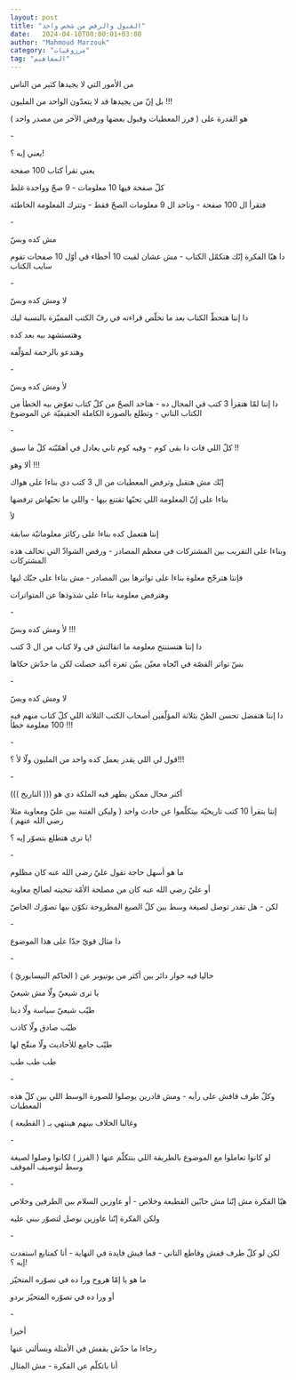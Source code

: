 ```yaml
---
layout: post
title: "القبول والرفض من شخص واحد"
date:   2024-04-10T00:00:01+03:00
author: "Mahmoud Marzouk"
category: "مرزوقيات"
tag: "المفاهيم"
---
```



من الأمور التي لا يجيدها كثير من الناس

بل إنّ من يجيدها قد لا يتعدّون الواحد من المليون
!!!

هو القدرة على ( فرز المعطيات وقبول بعضها ورفض الآخر من
مصدر واحد )

\-

يعني إيه ؟!

يعني تقرأ كتاب 100 صفحة

كلّ صفحة فيها 10 معلومات - 9 صحّ وواحدة غلط

فتقرأ ال 100 صفحة - وتاخد ال 9 معلومات الصحّ فقط - وتترك
المعلومة الخاطئة

\-

مش كده وبسّ

دا هيّا الفكرة إنّك هتكمّل الكتاب - مش عشان لقيت 10 أخطاء
في أوّل 10 صفحات تقوم سايب الكتاب

\-

لا ومش كده وبسّ

دا إنتا هتحطّ الكتاب بعد ما تخلّص قراءته في رفّ الكتب
المميّزة بالنسبة ليك

وهتستشهد بيه بعد كده

وهتدعو بالرحمة لمؤلّفه

\-

لأ ومش كده وبسّ

دا إنتا لمّا هتقرأ 3 كتب في المجال ده - هتاخد الصحّ من كلّ
كتاب تعوّض بيه الخطأ من الكتاب التاني - وتطلع بالصورة الكاملة الحقيقيّة عن
الموضوع

\-

كلّ اللي فات دا بقى كوم - وفيه كوم تاني يعادل في أهمّيّته
كلّ ما سبق !!

ألا وهو !!!

إنّك مش هتقبل وترفض المعطيات من ال 3 كتب دي بناءا على
هواك

بناءا على إنّ المعلومة اللي تحبّها تقتنع بيها - واللي ما
تحبّهاش ترفضها

لأ

إنتا هتعمل كده بناءا على ركائز معلوماتيّة سابقة

وبناءا على التقريب بين المشتركات في معظم المصادر - ورفض
الشواذّ التي تخالف هذه المشتركات

فإنتا هترجّح معلوة بناءا على تواترها بين المصادر - مش
بناءا على حبّك ليها

وهترفض معلومة بناءا على شذوذها عن المتواترات

\-

لأ ومش كده وبسّ !!!

دا إنتا هتستنتج معلومة ما اتقالتش في ولا كتاب من ال 3
كتب

بسّ تواتر القصّة في اتّجاه معيّن يبيّن ثغرة أكيد حصلت لكن ما
حدّش حكاها

\-

لا ومش كده وبسّ

دا إنتا هتفضل تحسن الظنّ بثلاثة المؤلّفين أصحاب الكتب
الثلاثة اللي كلّ كتاب منهم فيه 100 معلومة خطأ !!!

\-

قول لي اللي يقدر يعمل كده واحد من المليون ولّا لأ
؟!!!

\-

أكتر مجال ممكن يظهر فيه الملكة دي هو ((( التاريخ
)))

إنتا بتقرأ 10 كتب تاريخيّة بيتكلّموا عن حادث واحد ( وليكن
الفتنة بين عليّ ومعاوية مثلا رضي الله عنهم )

يا ترى هتطلع بتصوّر إيه ؟!

\-

ما هو أسهل حاجة تقول عليّ رضي الله عنه كان مظلوم

أو عليّ رضي الله عنه كان من مصلحة الأمّة تنحيته لصالح
معاوية

لكن - هل تقدر توصل لصيغة وسط بين كلّ الصيغ المطروحة تكوّن
بيها تصوّرك الخاصّ

\-

دا مثال قويّ جدّا على هذا الموضوع

\-

حاليا فيه حوار دائر بين أكثر من يوتيوبر عن ( الحاكم
النيسابوريّ )

يا ترى شيعيّ ولّا مش شيعيّ

طيّب شيعيّ سياسة ولّا دينا

طيّب صادق ولّا كاذب

طيّب جامع للأحاديث ولّا منقّح لها

طب طب طب

\-

وكلّ طرف قافش على رأيه - ومش قادرين يوصلوا للصورة الوسط
اللي بين كلّ هذه المعطيات

وغالبا الخلاف بينهم هينتهي بـ ( القطيعة )

\-

لو كانوا تعاملوا مع الموضوع بالطريقة اللي بنتكلّم عنها (
الفرز ) لكانوا وصلوا لصيغة وسط لتوصيف الموقف

\-

هيّا الفكرة مش إنّنا مش حابّين القطيعة وخلاص - أو عاوزين
السلام بين الطرفين وخلاص

ولكن الفكرة إنّنا عاوزين نوصل لتصوّر نبني عليه

\-

لكن لو كلّ طرف قفش وقاطع التاني - فما فيش فايدة في
النهاية - أنا كمتابع استفدت إيه ؟!

ما هو يا إمّا هروح ورا ده في تصوّره المتحيّز

أو ورا ده في تصوّره المتحيّز بردو

\-

أخيرا

رجاءا ما حدّش يقفش في الأمثلة ويسألني عنها

أنا باتكلّم عن الفكرة - مش المثال
